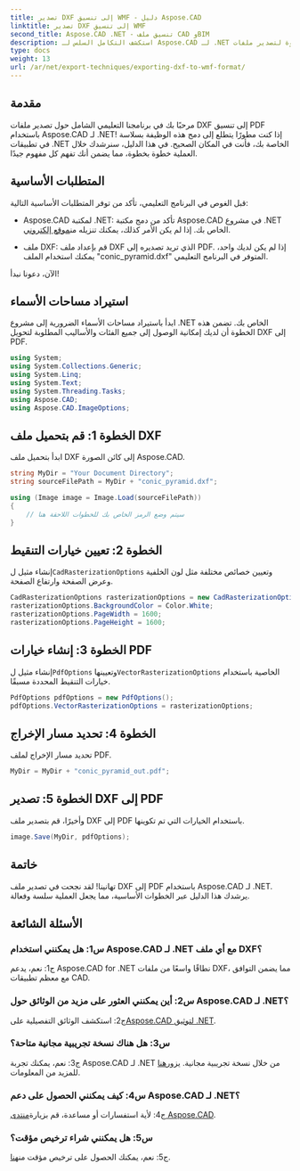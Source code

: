 ```yaml
---
title: تصدير DXF إلى تنسيق WMF - دليل Aspose.CAD
linktitle: تصدير DXF إلى تنسيق WMF
second_title: Aspose.CAD .NET - تنسيق ملف CAD وBIM
description: استكشف التكامل السلس لـ Aspose.CAD لـ .NET في هذا الدليل المفصّل خطوة بخطوة لتصدير ملفات DXF إلى PDF بسهولة.
type: docs
weight: 13
url: /ar/net/export-techniques/exporting-dxf-to-wmf-format/
---
```

## مقدمة

مرحبًا بك في برنامجنا التعليمي الشامل حول تصدير ملفات DXF إلى تنسيق PDF باستخدام Aspose.CAD لـ .NET! إذا كنت مطورًا يتطلع إلى دمج هذه الوظيفة بسلاسة في تطبيقات .NET الخاصة بك، فأنت في المكان الصحيح. في هذا الدليل، سنرشدك خلال العملية خطوة بخطوة، مما يضمن أنك تفهم كل مفهوم جيدًا.

## المتطلبات الأساسية

قبل الغوص في البرنامج التعليمي، تأكد من توفر المتطلبات الأساسية التالية:

- Aspose.CAD لمكتبة .NET: تأكد من دمج مكتبة Aspose.CAD في مشروع .NET الخاص بك. إذا لم يكن الأمر كذلك، يمكنك تنزيله من[موقع إلكتروني](https://releases.aspose.com/cad/net/).

- ملف DXF: قم بإعداد ملف DXF الذي تريد تصديره إلى PDF. إذا لم يكن لديك واحد، يمكنك استخدام الملف "conic_pyramid.dxf" المتوفر في البرنامج التعليمي.

الآن، دعونا نبدأ!

## استيراد مساحات الأسماء

ابدأ باستيراد مساحات الأسماء الضرورية إلى مشروع .NET الخاص بك. تضمن هذه الخطوة أن لديك إمكانية الوصول إلى جميع الفئات والأساليب المطلوبة لتحويل DXF إلى PDF.

```csharp
using System;
using System.Collections.Generic;
using System.Linq;
using System.Text;
using System.Threading.Tasks;
using Aspose.CAD;
using Aspose.CAD.ImageOptions;
```

## الخطوة 1: قم بتحميل ملف DXF

ابدأ بتحميل ملف DXF إلى كائن الصورة Aspose.CAD.

```csharp
string MyDir = "Your Document Directory";
string sourceFilePath = MyDir + "conic_pyramid.dxf";

using (Image image = Image.Load(sourceFilePath))
{
    // سيتم وضع الرمز الخاص بك للخطوات اللاحقة هنا
}
```

## الخطوة 2: تعيين خيارات التنقيط

 إنشاء مثيل ل`CadRasterizationOptions` وتعيين خصائص مختلفة مثل لون الخلفية وعرض الصفحة وارتفاع الصفحة.

```csharp
CadRasterizationOptions rasterizationOptions = new CadRasterizationOptions();
rasterizationOptions.BackgroundColor = Color.White;
rasterizationOptions.PageWidth = 1600;
rasterizationOptions.PageHeight = 1600;
```

## الخطوة 3: إنشاء خيارات PDF

 إنشاء مثيل ل`PdfOptions` وتعيينها`VectorRasterizationOptions` الخاصية باستخدام خيارات التنقيط المحددة مسبقًا.

```csharp
PdfOptions pdfOptions = new PdfOptions();
pdfOptions.VectorRasterizationOptions = rasterizationOptions;
```

## الخطوة 4: تحديد مسار الإخراج

تحديد مسار الإخراج لملف PDF.

```csharp
MyDir = MyDir + "conic_pyramid_out.pdf";
```

## الخطوة 5: تصدير DXF إلى PDF

وأخيرًا، قم بتصدير ملف DXF إلى PDF باستخدام الخيارات التي تم تكوينها.

```csharp
image.Save(MyDir, pdfOptions);
```

## خاتمة

تهانينا! لقد نجحت في تصدير ملف DXF إلى PDF باستخدام Aspose.CAD لـ .NET. يرشدك هذا الدليل عبر الخطوات الأساسية، مما يجعل العملية سلسة وفعالة.

## الأسئلة الشائعة

### س1: هل يمكنني استخدام Aspose.CAD لـ .NET مع أي ملف DXF؟

ج1: نعم، يدعم Aspose.CAD for .NET نطاقًا واسعًا من ملفات DXF، مما يضمن التوافق مع معظم تطبيقات CAD.

### س2: أين يمكنني العثور على مزيد من الوثائق حول Aspose.CAD لـ .NET؟

 ج2: استكشف الوثائق التفصيلية على[Aspose.CAD لتوثيق .NET](https://reference.aspose.com/cad/net/).

### س3: هل هناك نسخة تجريبية مجانية متاحة؟

 ج3: نعم، يمكنك تجربة Aspose.CAD لـ .NET من خلال نسخة تجريبية مجانية. يزور[هنا](https://releases.aspose.com/) للمزيد من المعلومات.

### س4: كيف يمكنني الحصول على دعم Aspose.CAD لـ .NET؟

 ج4: لأية استفسارات أو مساعدة، قم بزيارة[منتدى Aspose.CAD](https://forum.aspose.com/c/cad/19).

### س5: هل يمكنني شراء ترخيص مؤقت؟

 ج5: نعم، يمكنك الحصول على ترخيص مؤقت من[هنا](https://purchase.aspose.com/temporary-license/).
